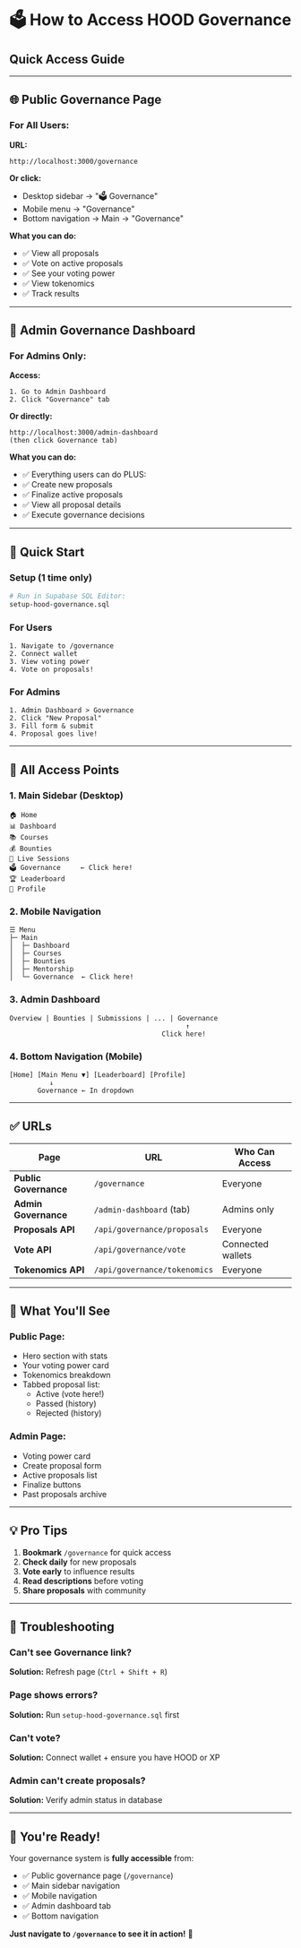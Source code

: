 # 🗳️ How to Access HOOD Governance

## Quick Access Guide

---

## 🌐 Public Governance Page

### For All Users:

**URL:**
```
http://localhost:3000/governance
```

**Or click:**
- Desktop sidebar → "🗳️ Governance"
- Mobile menu → "Governance"
- Bottom navigation → Main → "Governance"

**What you can do:**
- ✅ View all proposals
- ✅ Vote on active proposals
- ✅ See your voting power
- ✅ View tokenomics
- ✅ Track results

---

## 👑 Admin Governance Dashboard

### For Admins Only:

**Access:**
```
1. Go to Admin Dashboard
2. Click "Governance" tab
```

**Or directly:**
```
http://localhost:3000/admin-dashboard
(then click Governance tab)
```

**What you can do:**
- ✅ Everything users can do PLUS:
- ✅ Create new proposals
- ✅ Finalize active proposals
- ✅ View all proposal details
- ✅ Execute governance decisions

---

## 🚀 Quick Start

### Setup (1 time only)
```bash
# Run in Supabase SQL Editor:
setup-hood-governance.sql
```

### For Users
```
1. Navigate to /governance
2. Connect wallet
3. View voting power
4. Vote on proposals!
```

### For Admins
```
1. Admin Dashboard > Governance
2. Click "New Proposal"
3. Fill form & submit
4. Proposal goes live!
```

---

## 📍 All Access Points

### 1. Main Sidebar (Desktop)
```
🏠 Home
📊 Dashboard
📚 Courses
💰 Bounties
🎥 Live Sessions
🗳️ Governance     ← Click here!
🏆 Leaderboard
👤 Profile
```

### 2. Mobile Navigation
```
☰ Menu
├─ Main
│  ├─ Dashboard
│  ├─ Courses
│  ├─ Bounties
│  ├─ Mentorship
│  └─ Governance  ← Click here!
```

### 3. Admin Dashboard
```
Overview | Bounties | Submissions | ... | Governance
                                            ↑
                                      Click here!
```

### 4. Bottom Navigation (Mobile)
```
[Home] [Main Menu ▼] [Leaderboard] [Profile]
          ↓
       Governance ← In dropdown
```

---

## ✅ URLs

| Page | URL | Who Can Access |
|------|-----|----------------|
| **Public Governance** | `/governance` | Everyone |
| **Admin Governance** | `/admin-dashboard` (tab) | Admins only |
| **Proposals API** | `/api/governance/proposals` | Everyone |
| **Vote API** | `/api/governance/vote` | Connected wallets |
| **Tokenomics API** | `/api/governance/tokenomics` | Everyone |

---

## 🎯 What You'll See

### Public Page:
- Hero section with stats
- Your voting power card
- Tokenomics breakdown
- Tabbed proposal list:
  - Active (vote here!)
  - Passed (history)
  - Rejected (history)

### Admin Page:
- Voting power card
- Create proposal form
- Active proposals list
- Finalize buttons
- Past proposals archive

---

## 💡 Pro Tips

1. **Bookmark** `/governance` for quick access
2. **Check daily** for new proposals
3. **Vote early** to influence results
4. **Read descriptions** before voting
5. **Share proposals** with community

---

## 🚨 Troubleshooting

### Can't see Governance link?
**Solution:** Refresh page (`Ctrl + Shift + R`)

### Page shows errors?
**Solution:** Run `setup-hood-governance.sql` first

### Can't vote?
**Solution:** Connect wallet + ensure you have HOOD or XP

### Admin can't create proposals?
**Solution:** Verify admin status in database

---

## 🎊 You're Ready!

Your governance system is **fully accessible** from:
- ✅ Public governance page (`/governance`)
- ✅ Main sidebar navigation
- ✅ Mobile navigation
- ✅ Admin dashboard tab
- ✅ Bottom navigation

**Just navigate to `/governance` to see it in action!** 🚀

